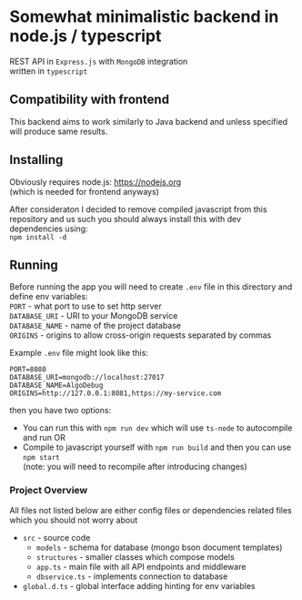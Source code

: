 # Somewhat minimalistic backend in node.js / typescript

REST API in `Express.js` with `MongoDB` integration  
written in `typescript`

## Compatibility with frontend

This backend aims to work similarly to Java backend and unless specified will produce same results.

## Installing

Obviously requires node.js: <https://nodejs.org>  
(which is needed for frontend anyways)

After consideraton I decided to remove compiled javascript from this repository and us such you should always install this with dev dependencies using:  
`npm install -d`

## Running

Before running the app you will need to create `.env` file in this directory and define env variables:  
`PORT` - what port to use to set http server  
`DATABASE_URI` - URI to your MongoDB service  
`DATABASE_NAME` - name of the project database  
`ORIGINS` - origins to allow cross-origin requests separated by commas  

Example `.env` file might look like this:

```env
PORT=8080
DATABASE_URI=mongodb://localhost:27017
DATABASE_NAME=AlgoDebug
ORIGINS=http://127.0.0.1:8081,https://my-service.com
```

then you have two options:

- You can run this with `npm run dev` which  will use `ts-node` to autocompile and run
OR
- Compile to javascript yourself with `npm run build` and then you can use `npm start`  
(note: you will need to recompile after introducing changes)

### Project Overview

All files not listed below are either config files or dependencies related files which you should not worry about

- `src` - source code
  - `models` - schema for database (mongo bson document templates)
  - `structures` - smaller classes which compose models
  - `app.ts` - main file with all API endpoints and middleware
  - `dbservice.ts` - implements connection to database
- `global.d.ts` - global interface adding hinting for env variables

